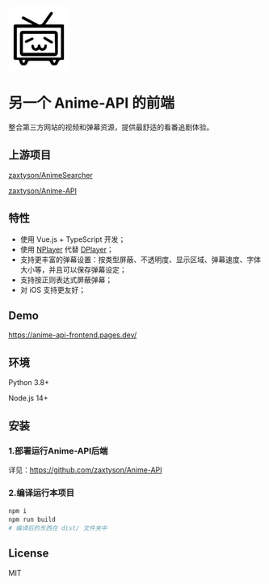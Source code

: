 ![](splash.png)

# 另一个 Anime-API 的前端

整合第三方网站的视频和弹幕资源，提供最舒适的看番追剧体验。

## 上游项目

[zaxtyson/AnimeSearcher](https://github.com/zaxtyson/AnimeSearcher)

[zaxtyson/Anime-API](https://github.com/zaxtyson/Anime-API)

## 特性

- 使用 Vue.js + TypeScript 开发；
- 使用 [NPlayer](https://nplayer.js.org/) 代替 [DPlayer](https://github.com/DIYgod/DPlayer)；
- 支持更丰富的弹幕设置：按类型屏蔽、不透明度、显示区域、弹幕速度、字体大小等，并且可以保存弹幕设定；
- 支持按正则表达式屏蔽弹幕；
- 对 iOS 支持更友好；

## Demo

<https://anime-api-frontend.pages.dev/>

## 环境

Python 3.8+

Node.js 14+

## 安装

### 1.部署运行Anime-API后端

详见：<https://github.com/zaxtyson/Anime-API>

### 2.编译运行本项目

```bash
npm i
npm run build
# 编译后的东西在 dist/ 文件夹中
```

## License

MIT